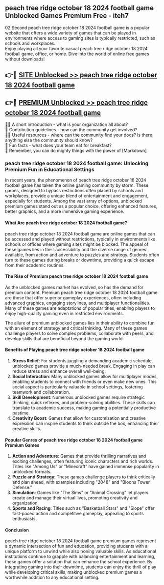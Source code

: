 ## peach tree ridge october 18 2024 football game Unblocked Games Premium Free - iteh7

02 Second peach tree ridge october 18 2024 football game is a popular website that offers a wide variety of games that can be played in environments where access to gaming sites is typically restricted, such as schools and workplaces.  
Enjoy playing all your favorite casual peach tree ridge october 18 2024 football game, office, or home. Dive into the world of online free games without downloads!

## 👉🔴 [SITE Unblocked >> peach tree ridge october 18 2024 football game](http://freeplayer.one?title=peach_tree_ridge_october_18_2024_football_game&ref=13D)

## 👉🔴 [PREMIUM Unblocked >> peach tree ridge october 18 2024 football game](http://freeplayer.one?title=peach_tree_ridge_october_18_2024_football_game&ref=13D)

🙋‍♀️ A short introduction - what is your organization all about?  
🌈 Contribution guidelines - how can the community get involved?  
👩‍💻 Useful resources - where can the community find your docs? Is there anything else the community should know?  
🍿 Fun facts - what does your team eat for breakfast?  
🧙 Remember, you can do mighty things with the power of [Markdown]

### peach tree ridge october 18 2024 football game: Unlocking Premium Fun in Educational Settings

In recent years, the phenomenon of peach tree ridge october 18 2024 football game has taken the online gaming community by storm. These games, designed to bypass restrictions often placed by schools and workplaces, provide a unique blend of entertainment and engagement, especially for students. Among the vast array of options, unblocked premium games stand out as a popular choice, offering enhanced features, better graphics, and a more immersive gaming experience.

#### What Are peach tree ridge october 18 2024 football game?

peach tree ridge october 18 2024 football game are online games that can be accessed and played without restrictions, typically in environments like schools or offices where gaming sites might be blocked. The appeal of these games lies in their accessibility and the diverse range of genres available, from action and adventure to puzzles and strategy. Students often turn to these games during breaks or downtime, providing a quick escape from their academic routines.

#### The Rise of Premium peach tree ridge october 18 2024 football game

As the unblocked games market has evolved, so has the demand for premium content. Premium peach tree ridge october 18 2024 football game are those that offer superior gameplay experiences, often including advanced graphics, engaging storylines, and multiplayer functionalities. Many of these games are adaptations of popular titles, enabling players to enjoy high-quality gaming even in restricted environments.

The allure of premium unblocked games lies in their ability to combine fun with an element of strategy and critical thinking. Many of these games challenge players to solve complex problems, collaborate with peers, and develop skills that are beneficial beyond the gaming world.

#### Benefits of Playing peach tree ridge october 18 2024 football game

1.  **Stress Relief**: For students juggling a demanding academic schedule, unblocked games provide a much-needed break. Engaging in play can reduce stress and enhance overall well-being.
2.  **Social Interaction**: Many unblocked games allow for multiplayer modes, enabling students to connect with friends or even make new ones. This social aspect is particularly valuable in school settings, fostering teamwork and collaboration.
3.  **Skill Development**: Numerous unblocked games require strategic thinking, quick reflexes, and problem-solving abilities. These skills can translate to academic success, making gaming a potentially productive pastime.
4.  **Creativity Boost**: Games that allow for customization and creative expression can inspire students to think outside the box, enhancing their creative skills.

#### Popular Genres of peach tree ridge october 18 2024 football game Premium Games

1.  **Action and Adventure**: Games that provide thrilling narratives and exciting challenges, often featuring iconic characters and rich worlds. Titles like "Among Us" or "Minecraft" have gained immense popularity in unblocked formats.
2.  **Puzzle and Strategy**: These games challenge players to think critically and plan ahead, with examples including "2048" and "Bloons Tower Defense."
3.  **Simulation**: Games like "The Sims" or "Animal Crossing" let players create and manage their virtual lives, promoting creativity and organization.
4.  **Sports and Racing**: Titles such as "Basketball Stars" and "Slope" offer fast-paced action and competitive gameplay, appealing to sports enthusiasts.

#### Conclusion

peach tree ridge october 18 2024 football game premium games represent a dynamic intersection of fun and education, providing students with a unique platform to unwind while also honing valuable skills. As educational institutions continue to grapple with balancing entertainment and learning, these games offer a solution that can enhance the school experience. By integrating gaming into their downtime, students can enjoy the thrill of play while developing critical skills, making unblocked premium games a worthwhile addition to any educational setting.